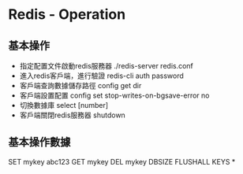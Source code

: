 # Redis - Operation

## 基本操作

- 指定配置文件啟動redis服務器
./redis-server redis.conf
- 進入redis客戶端，進行驗證
redis-cli
auth password
- 客戶端查詢數據儲存路徑
config get dir
- 客戶端設置配置
config set stop-writes-on-bgsave-error no
- 切換數據庫
select [number]
- 客戶端關閉redis服務器
shutdown

## 基本操作數據

SET mykey abc123
GET mykey
DEL mykey
DBSIZE
FLUSHALL
KEYS *
